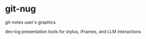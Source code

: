 # git-nug
git-notes user's graphics

dev-log presentation tools for stylus, iFrames, and LLM interactions
